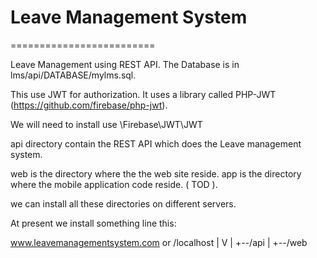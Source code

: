 # Leave Management System
=========================


Leave Management using REST API. The Database is in lms/api/DATABASE/mylms.sql.

This use JWT for authorization. It uses a library called PHP-JWT (https://github.com/firebase/php-jwt). 

We will need to install use \Firebase\JWT\JWT


api directory contain the REST API which does the Leave management system.

web is the directory where the the web site reside. 
app is the directory where the mobile application code reside. ( TOD ).

we can install all these directories on different servers.

At present we install something line this:

  www.leavemanagementsystem.com
                or
                     /localhost
                              |
                              V
                              |
                              +--/api
                              |
                              +--/web
